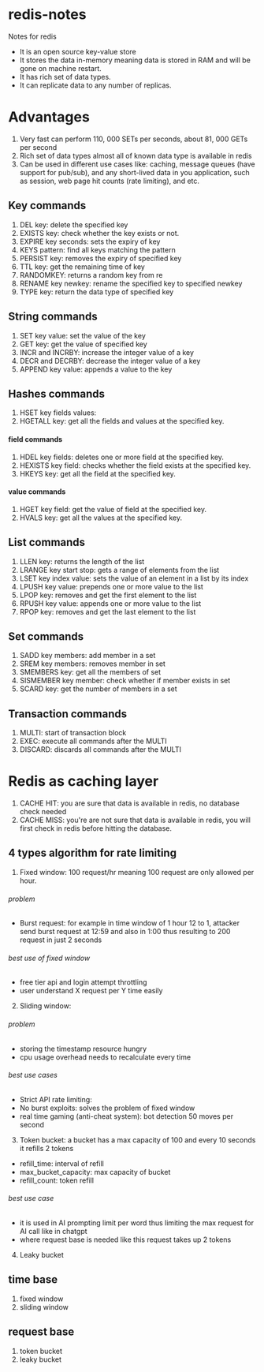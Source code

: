 # redis-notes
Notes for redis

- It is an open source key-value store
- It stores the data in-memory meaning data is stored in RAM and will be gone on machine restart.
- It has rich set of data types.
- It can replicate data to any number of replicas.

# Advantages
1. Very fast can perform 110, 000 SETs per seconds, about 81, 000 GETs per second
2. Rich set of data types almost all of known data type is available in redis
3. Can be used in different use cases like: caching, message queues (have support for pub/sub), and any short-lived data in you application, such as session, web page hit counts (rate limiting), and etc.

## Key commands
1. DEL key: delete the specified key
2. EXISTS key: check whether the key exists or not.
3. EXPIRE key seconds: sets the expiry of key
4. KEYS pattern: find all keys matching the pattern
5. PERSIST key: removes the expiry of specified key
6. TTL key: get the remaining time of key
7. RANDOMKEY: returns a random key from re
8. RENAME key newkey: rename the specified key to specified newkey
9. TYPE key: return the data type of specified key
   
## String commands
1. SET key value: set the value of the key
2. GET key: get the value of specified key
3. INCR and INCRBY: increase the integer value of a key
4. DECR and DECRBY: decrease the integer value of a key
5. APPEND key value: appends a value to the key

## Hashes commands
1. HSET key fields values: 
2. HGETALL key: get all the fields and values at the specified key.

#### field commands
1. HDEL key fields: deletes one or more field at the specified key.
2. HEXISTS key field: checks whether the field exists at the specified key.
3. HKEYS key: get all the field at the specified key.

#### value commands
1. HGET key field: get the value of field at the specified key.
2. HVALS key: get all the values at the specified key.

## List commands
1. LLEN key: returns the length of the list
2. LRANGE key start stop: gets a range of elements from the list
3. LSET key index value: sets the value of an element in a list by its index
4. LPUSH key value: prepends one or more value to the list
5. LPOP key: removes and get the first element to the list
6. RPUSH key value: appends one or more value to the list
7. RPOP key: removes and get the last element to the list

## Set commands
1. SADD key members: add member in a set
2. SREM key members: removes member in set
3. SMEMBERS key: get all the members of set
4. SISMEMBER key member: check whether if member exists in set
5. SCARD key: get the number of members in a set

## Transaction commands
1. MULTI: start of transaction block
2. EXEC: execute all commands after the MULTI
3. DISCARD: discards all commands after the MULTI

# Redis as caching layer 
1. CACHE HIT: you are sure that data is available in redis, no database check needed
2. CACHE MISS: you're are not sure that data is available in redis, you will first check in redis before hitting the database.
   
## 4 types algorithm for rate limiting
1. Fixed window: 100 request/hr meaning 100 request are only allowed per hour.
###### problem
- Burst request: for example in time window of 1 hour 12 to 1, attacker send burst request at 12:59 and also in 1:00 thus resulting to 200 request in just 2 seconds
###### best use of fixed window
- free tier api and login attempt throttling
- user understand X request per Y time easily
  
2. Sliding window: 
###### problem
- storing the timestamp resource hungry
- cpu usage overhead needs to recalculate every time
###### best use cases
- Strict API rate limiting: 
- No burst exploits: solves the problem of fixed window
- real time gaming (anti-cheat system): bot detection 50 moves per second

3. Token bucket: a bucket has a max capacity of 100 and every 10 seconds it refills 2 tokens
- refill_time: interval of refill
- max_bucket_capacity: max capacity of bucket
- refill_count: token refill

###### best use case
- it is used in AI prompting limit per word thus limiting the max request for AI call like in chatgpt
- where request base is needed like this request takes up 2 tokens

4. Leaky bucket

## time base
1. fixed window
2. sliding window

## request base
1. token bucket
2. leaky bucket
